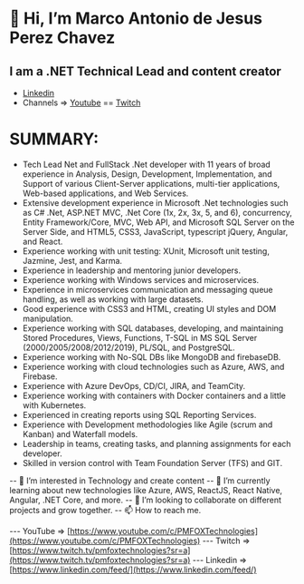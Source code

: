 # 👋 Hi, I’m Marco Antonio de Jesus Perez Chavez

## I am a .NET Technical Lead and content creator
- [Linkedin](https://www.linkedin.com/in/marcoperezchavez/)
- Channels => [Youtube](https://www.youtube.com/@PMFOXTECHNOLOGIES) == [Twitch](https://www.twitch.tv/pmfoxtechnologies)


# SUMMARY:

-	Tech Lead Net and FullStack .Net developer with 11 years of broad experience in Analysis, Design, Development, Implementation, and Support of various Client-Server applications, multi-tier applications, Web-based applications, and Web Services.
- Extensive development experience in Microsoft .Net technologies such as C# .Net, ASP.NET MVC, .Net Core (1x, 2x, 3x, 5, and 6), concurrency, Entity Framework/Core, MVC, Web API, and Microsoft SQL Server on the Server Side, and HTML5, CSS3, JavaScript, typescript jQuery, Angular, and React.
- Experience working with unit testing: XUnit, Microsoft unit testing, Jazmine, Jest, and Karma.
- Experience in leadership and mentoring junior developers.
- Experience working with Windows services and microservices.
- Experience in microservices communication and messaging queue handling, as well as working with large datasets.
- Good experience with CSS3 and HTML, creating UI styles and DOM manipulation.
- Experience working with SQL databases, developing, and maintaining Stored Procedures, Views, Functions, T-SQL in MS SQL Server (2000/2005/2008/2012/2019), PL/SQL, and PostgreSQL.
- Experience working with No-SQL DBs like MongoDB and firebaseDB.
- Experience working with cloud technologies such as Azure, AWS, and Firebase.
- Experience with Azure DevOps, CD/CI, JIRA, and TeamCity.
- Experience working with containers with Docker containers and a little with Kubernetes.
- Experienced in creating reports using SQL Reporting Services.
- Experience with Development methodologies like Agile (scrum and Kanban) and Waterfall models.
- Leadership in teams, creating tasks, and planning assignments for each developer.
- Skilled in version control with Team Foundation Server (TFS) and GIT.


-- 👀 I’m interested in Technology and create content
-- 🌱 I’m currently learning about new technologies like Azure, AWS, ReactJS, React Native, Angular, .NET Core, and more.
-- 💞️ I’m looking to collaborate on different projects and grow together.
-- 📫 How to reach me.

--- YouTube => [https://www.youtube.com/c/PMFOXTechnologies](https://www.youtube.com/c/PMFOXTechnologies)
--- Twitch => [https://www.twitch.tv/pmfoxtechnologies?sr=a](https://www.twitch.tv/pmfoxtechnologies?sr=a)
--- Linkedin => [https://www.linkedin.com/feed/](https://www.linkedin.com/feed/)

